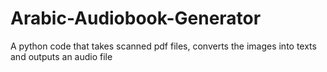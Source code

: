 # Arabic-Audiobook-Generator
A python code that takes scanned pdf files, converts the images into texts and outputs an audio file
